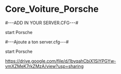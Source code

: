 # Core_Voiture_Porsche

#---ADD IN YOUR SERVER.CFG---#

start Porsche

#---Ajoute a ton server.cfg---#

start Porsche

https://drive.google.com/file/d/1byqahCbiX1SiYPGYw-vmXZMeK7rkZMzA/view?usp=sharing
